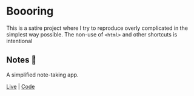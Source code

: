 # Boooring
This is a satire project where I try to reproduce overly complicated in the simplest way possible.
The non-use of `<html>` and other shortcuts is intentional

## Notes 📝
A simplified note-taking app.

[Live](https://booor.ing/notes) | [Code](/notes)